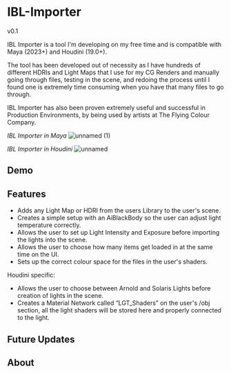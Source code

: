 # IBL-Importer
v0.1

IBL Importer is a tool I'm developing on my free time and is compatible with Maya (2023+) and Houdini (19.0+). 

The tool has been developed out of necessity as I have hundreds of different HDRIs and Light Maps that I use for my CG Renders and manually going through files, testing in the scene, and redoing the process until I found one is extremely time consuming when you have that many files to go through.

IBL Importer has also been proven extremely useful and successful in Production Environments, by being used by artists at The Flying Colour Company.

*IBL Importer in Maya*
![unnamed (1)](https://github.com/user-attachments/assets/215af1e8-df76-4ceb-9a47-6f076d46757d)

*IBL Importer in Houdini*
![unnamed](https://github.com/user-attachments/assets/946379ee-4c1c-4aac-b1ab-cca8f1623230)

## Demo

## Features

- Adds any Light Map or HDRI from the users Library to the user's scene.
- Creates a simple setup with an AiBlackBody so the user can adjust light temperature correctly. 
- Allows the user to set up Light Intensity and Exposure before importing the lights into the scene.
- Allows the user to choose how many items get loaded in at the same time on the UI.
- Sets up the correct colour space for the files in the user's shaders.

Houdini specific: 
- Allows the user to choose between Arnold and Solaris Lights before creation of lights in the scene.
- Creates a Material Network called “LGT_Shaders” on the user's /obj section, all the light shaders will be stored here and properly connected to the light.

## Future Updates

## About
